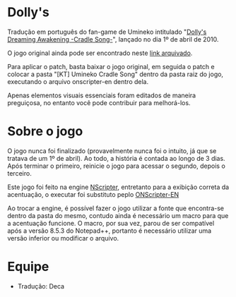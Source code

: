 # Dolly's

Tradução em português do fan-game de Umineko intitulado "[Dolly's Dreaming Awakening -Cradle Song-](https://vndb.org/v5057)", lançado no dia 1º de abril de 2010.

O jogo original ainda pode ser encontrado neste [link arquivado](https://web.archive.org/web/20130120065944/http://xgamedata.com/demo4/g4257/).

Para aplicar o patch, basta baixar o jogo original, em seguida o patch e colocar a pasta "[KT] Umineko Cradle Song" dentro da pasta raiz do jogo, executando o arquivo onscripter-en dentro dela.

Apenas elementos visuais essenciais foram editados de maneira preguiçosa, no entanto você pode contribuir para melhorá-los.

# Sobre o jogo

O jogo nunca foi finalizado (provavelmente nunca foi o intuito, já que se tratava de um 1º de abril). Ao todo, a história é contada ao longo de 3 dias. Após terminar o primeiro, reinicie o jogo para acessar o segundo, depois o terceiro.

Este jogo foi feito na engine [NScripter](https://nscripter.com/), entretanto para a exibição correta da acentuação, o executar foi substituto peplo [ONScripter-EN](https://github.com/Galladite27/ONScripter-EN)

Ao trocar a engine, é possível fazer o jogo utilizar a fonte que encontra-se dentro da pasta do mesmo, contudo ainda é necessário um macro para que a acentuação funcione. O macro, por sua vez, parou de ser compatível após a versão 8.5.3 do Notepad++, portanto é necessário utilizar uma versão inferior ou modificar o arquivo.

# Equipe

- Tradução: Deca
